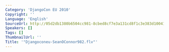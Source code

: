 ```yaml
---
Category: 'DjangoCon EU 2010'
Copyright: ''
Language: 'English'
SourceUrl: http://05d2db1380b6504cc981-8cbed8cf7e3a131cd8f1c3e383d10041.r93.cf2.rackcdn.com/djangocon-eu-2010/Djangoconeu-SeanOConnor982.flv
Speakers: []
Tags: []
ThumbnailUrl: ''
Title: '"Djangoconeu-SeanOConnor982.flv"'
---
```


